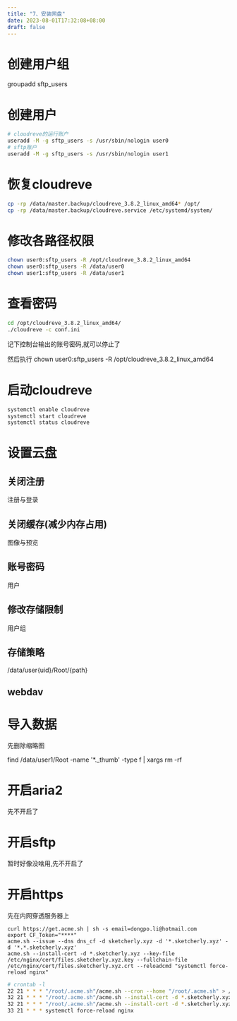 ```yaml
---
title: "7、安装网盘"
date: 2023-08-01T17:32:08+08:00
draft: false
---
```


# 创建用户组

groupadd sftp_users


# 创建用户
``` bash
# cloudreve的运行账户
useradd -M -g sftp_users -s /usr/sbin/nologin user0
# sftp账户
useradd -M -g sftp_users -s /usr/sbin/nologin user1
```

# 恢复cloudreve
``` bash
cp -rp /data/master.backup/cloudreve_3.8.2_linux_amd64* /opt/
cp -rp /data/master.backup/cloudreve.service /etc/systemd/system/
```

# 修改各路径权限
``` bash
chown user0:sftp_users -R /opt/cloudreve_3.8.2_linux_amd64
chown user0:sftp_users -R /data/user0
chown user1:sftp_users -R /data/user1
```

# 查看密码
``` bash
cd /opt/cloudreve_3.8.2_linux_amd64/
./cloudreve -c conf.ini
```

记下控制台输出的账号密码,就可以停止了

然后执行
chown user0:sftp_users -R /opt/cloudreve_3.8.2_linux_amd64





# 启动cloudreve
``` bash
systemctl enable cloudreve
systemctl start cloudreve
systemctl status cloudreve
```

# 设置云盘

## 关闭注册
注册与登录

## 关闭缓存(减少内存占用)
图像与预览

## 账号密码
用户

## 修改存储限制
用户组


## 存储策略
/data/user{uid}/Root/{path}


## webdav


# 导入数据
先删除缩略图

find /data/user1/Root -name '*._thumb' -type f | xargs rm -rf




# 开启aria2
先不开启了

# 开启sftp
暂时好像没啥用,先不开启了


# 开启https
先在内网穿透服务器上
<!-- KMtQJewUgUZWlND7K-RBjBLS5pW3LdhTgoCjWxUa -->

```
curl https://get.acme.sh | sh -s email=dongpo.li@hotmail.com
export CF_Token="****"
acme.sh --issue --dns dns_cf -d sketcherly.xyz -d '*.sketcherly.xyz' -d '*.*.sketcherly.xyz'
acme.sh --install-cert -d *.sketcherly.xyz --key-file /etc/nginx/cert/files.sketcherly.xyz.key --fullchain-file /etc/nginx/cert/files.sketcherly.xyz.crt --reloadcmd "systemctl force-reload nginx"
```

``` bash
# crontab -l
22 21 * * * "/root/.acme.sh"/acme.sh --cron --home "/root/.acme.sh" > /dev/null
32 21 * * * "/root/.acme.sh"/acme.sh --install-cert -d *.sketcherly.xyz --key-file /etc/nginx/cert/files.sketcherly.xyz.key --fullchain-file /etc/nginx/cert/files.sketcherly.xyz.crt --reloadcmd "systemctl force-reload nginx"
32 21 * * * "/root/.acme.sh"/acme.sh --install-cert -d *.sketcherly.xyz --key-file /etc/nginx/cert/grafana.sketcherly.xyz.key --fullchain-file /etc/nginx/cert/grafana.sketcherly.xyz.crt --reloadcmd "systemctl force-reload nginx"
33 21 * * * systemctl force-reload nginx
```